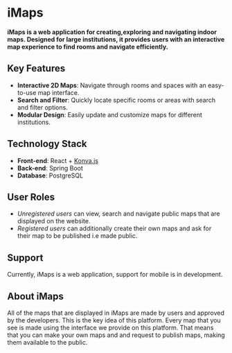 # iMaps

**iMaps is a web application for creating,exploring and navigating indoor maps. Designed for large institutions, it provides users with an interactive map experience to find rooms and navigate efficiently.**

## Key Features
- **Interactive 2D Maps**: Navigate through rooms and spaces with an easy-to-use map interface.
- **Search and Filter**: Quickly locate specific rooms or areas with search and filter options.
- **Modular Design**: Easily update and customize maps for different institutions.

## Technology Stack
- **Front-end**: React + [Konva.js](https://github.com/konvajs/konva)
- **Back-end**: Spring Boot
- **Database**: PostgreSQL

## User Roles
- _Unregistered users_ can view, search and navigate public maps that are displayed on the website.
- _Registered users_ can additionally create their own maps and ask for their map to be published i.e made public.

## Support
Currently, iMaps is a web application, support for mobile is in development.

## About iMaps

All of the maps that are displayed in iMaps are made by users and approved by the developers. This is the key idea of this platform. Every map that you see is made using the interface we provide on this platform. That means that you can make your own maps and and request to publish maps, making them available to the public.

